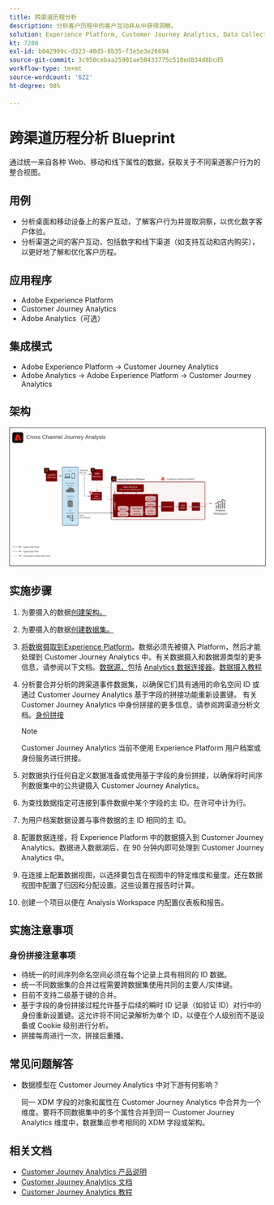 ```yaml
---
title: 跨渠道历程分析
description: 分析客户历程中的客户互动并从中获得洞察。
solution: Experience Platform, Customer Journey Analytics, Data Collection
kt: 7208
exl-id: b042909c-d323-40d5-8b35-f3e5e3e26694
source-git-commit: 3c950cebaa25901ae50433775c510ed834d8bcd5
workflow-type: tm+mt
source-wordcount: '622'
ht-degree: 98%

---
```


# 跨渠道历程分析 Blueprint

通过统一来自各种 Web、移动和线下属性的数据，获取关于不同渠道客户行为的整合视图。

## 用例

* 分析桌面和移动设备上的客户互动，了解客户行为并提取洞察，以优化数字客户体验。
* 分析渠道之间的客户互动，包括数字和线下渠道（如支持互动和店内购买），以更好地了解和优化客户历程。 

## 应用程序

* Adobe Experience Platform
* Customer Journey Analytics
* Adobe Analytics（可选）

## 集成模式

* Adobe Experience Platform → Customer Journey Analytics
* Adobe Analytics → Adobe Experience Platform → Customer Journey Analytics

## 架构

<img src="assets/CJA.svg" alt="Customer Journey Analytics Blueprint 的参考架构" style="border:1px solid #4a4a4a" />

## 实施步骤

1. 为要摄入的数据[创建架构。](https://experienceleague.adobe.com/?recommended=ExperiencePlatform-D-1-2021.1.xdm)
1. 为要摄入的数据[创建数据集。](https://experienceleague.adobe.com/docs/platform-learn/tutorials/data-ingestion/create-datasets-and-ingest-data.html?lang=zh-Hans)
1. [将数据摄取到Experience Platform](https://experienceleague.adobe.com/?recommended=ExperiencePlatform-D-1-2020.1.dataingestion&amp;lang=zh-Hans)。数据必须先被摄入 Platform，然后才能处理到 Customer Journey Analytics 中。有关数据摄入和数据源类型的更多信息，请参阅以下文档。[数据源，](https://experienceleague.adobe.com/docs/experience-platform/sources/home.html?lang=zh-Hans)包括 [Analytics 数据连接器](https://experienceleague.adobe.com/docs/experience-platform/sources/connectors/adobe-applications/analytics.html?lang=zh-Hans)。[数据摄入教程](https://experienceleague.adobe.com/?recommended=ExperiencePlatform-D-1-2020.1.dataingestion)
1. 分析要合并分析的跨渠道事件数据集，以确保它们具有通用的命名空间 ID 或通过 Customer Journey Analytics 基于字段的拼接功能重新设置键。 有关 Customer Journey Analytics 中身份拼接的更多信息，请参阅跨渠道分析文档。[身份拼接](https://experienceleague.adobe.com/docs/analytics-platform/using/cja-connections/cca/overview.html?lang=zh-Hans)

   >[!NOTE]
   >
   >Customer Journey Analytics 当前不使用 Experience Platform 用户档案或身份服务进行拼接。

1. 对数据执行任何自定义数据准备或使用基于字段的身份拼接，以确保将时间序列数据集中的公共键摄入 Customer Journey Analytics。
1. 为查找数据指定可连接到事件数据中某个字段的主 ID。在许可中计为行。
1. 为用户档案数据设置与事件数据的主 ID 相同的主 ID。
1. 配置数据连接，将 Experience Platform 中的数据摄入到 Customer Journey Analytics。数据进入数据湖后，在 90 分钟内即可处理到 Customer Journey Analytics 中。
1. 在连接上配置数据视图，以选择要包含在视图中的特定维度和量度。还在数据视图中配置了归因和分配设置。这些设置在报告时计算。
1. 创建一个项目以便在 Analysis Workspace 内配置仪表板和报告。

## 实施注意事项

### 身份拼接注意事项

* 待统一的时间序列命名空间必须在每个记录上具有相同的 ID 数据。
* 统一不同数据集的合并过程需要跨数据集使用共同的主要人/实体键。
* 目前不支持二级基于键的合并。
* 基于字段的身份拼接过程允许基于后续的瞬时 ID 记录（如验证 ID）对行中的身份重新设置键。这允许将不同记录解析为单个 ID，以便在个人级别而不是设备或 Cookie 级别进行分析。
* 拼接每周进行一次，拼接后重播。

## 常见问题解答

* 数据模型在 Customer Journey Analytics 中对下游有何影响？

   同一 XDM 字段的对象和属性在 Customer Journey Analytics 中合并为一个维度。要将不同数据集中的多个属性合并到同一 Customer Journey Analytics 维度中，数据集应参考相同的 XDM 字段或架构。

## 相关文档

* [Customer Journey Analytics 产品说明](https://helpx.adobe.com/cn/legal/product-descriptions/customer-journey-analytics.html)
* [Customer Journey Analytics 文档](https://experienceleague.adobe.com/docs/customer-journey-analytics.html?lang=zh-Hans)
* [Customer Journey Analytics 教程](https://experienceleague.adobe.com/docs/customer-journey-analytics-learn/tutorials/overview.html?lang=zh-Hans)
